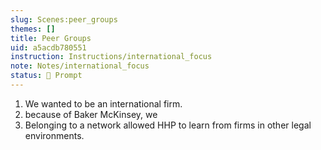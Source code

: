 ```yaml
---
slug: Scenes:peer_groups
themes: []
title: Peer Groups
uid: a5acdb780551
instruction: Instructions/international_focus
note: Notes/international_focus
status: 💬 Prompt
---
```

1. We wanted to be an international firm.
1. because of Baker McKinsey, we
2. Belonging to a network allowed HHP to learn from firms in other legal environments.
